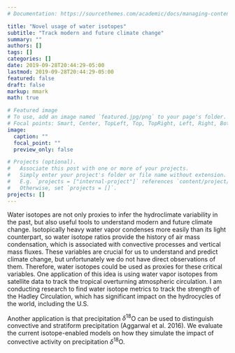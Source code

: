 ```yaml
---
# Documentation: https://sourcethemes.com/academic/docs/managing-content/

title: "Novel usage of water isotopes"
subtitle: "Track modern and future climate change"
summary: ""
authors: []
tags: []
categories: []
date: 2019-09-28T20:44:29-05:00
lastmod: 2019-09-28T20:44:29-05:00
featured: false
draft: false
markup: mmark
math: true

# Featured image
# To use, add an image named `featured.jpg/png` to your page's folder.
# Focal points: Smart, Center, TopLeft, Top, TopRight, Left, Right, BottomLeft, Bottom, BottomRight.
image:
  caption: ""
  focal_point: ""
  preview_only: false

# Projects (optional).
#   Associate this post with one or more of your projects.
#   Simply enter your project's folder or file name without extension.
#   E.g. `projects = ["internal-project"]` references `content/project/deep-learning/index.md`.
#   Otherwise, set `projects = []`.
projects: []
---
```

Water isotopes are not only proxies to infer the hydroclimate variability in the past, but also useful tools to understand modern and future climate change. Isotopically heavy water vapor condenses more easily than its light counterpart, so water isotope ratios provide the history of air mass condensation, which is associated with convective processes and vertical mass fluxes. These variables are crucial for us to understand and predict climate change, but unfortunately we do not have direct observations of them. Therefore, water isotopes could be used as proxies for these critical variables. One application of this idea is using water vapor isotopes from satellite data to track the tropical overturning atmospheric circulation. I am conducting research to find water isotope metrics to track the strength of the Hadley Circulation, which has significant impact on the hydrocycles of the world, including the U.S. 

Another application is that precipitation $\delta^{18}$O can be used to distinguish
convective and stratiform precipitation (Aggarwal et al. 2016). We evaluate the
current isotope-enabled models on how they simulate the impact of convective
activity on precipitation $\delta^{18}$O.
